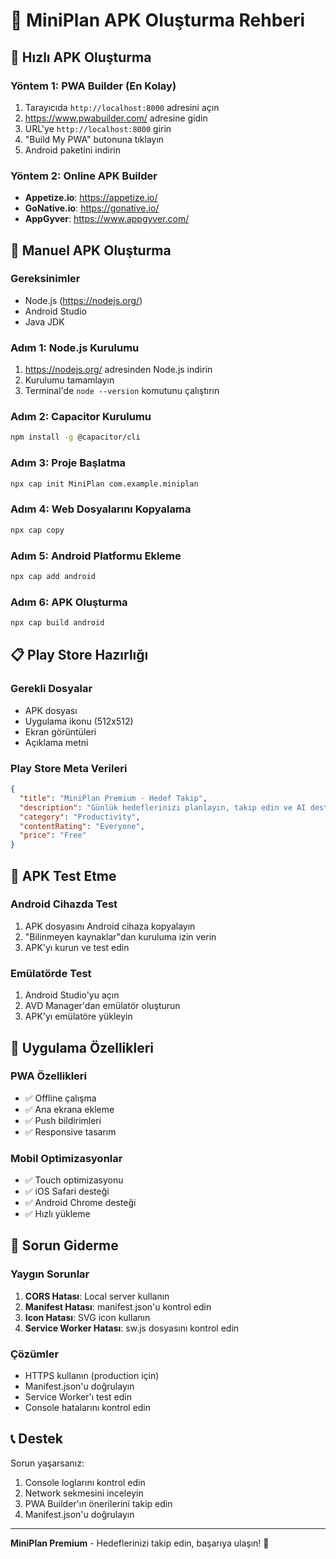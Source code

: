 # 📱 MiniPlan APK Oluşturma Rehberi

## 🚀 Hızlı APK Oluşturma

### Yöntem 1: PWA Builder (En Kolay)
1. Tarayıcıda `http://localhost:8000` adresini açın
2. https://www.pwabuilder.com/ adresine gidin
3. URL'ye `http://localhost:8000` girin
4. "Build My PWA" butonuna tıklayın
5. Android paketini indirin

### Yöntem 2: Online APK Builder
- **Appetize.io**: https://appetize.io/
- **GoNative.io**: https://gonative.io/
- **AppGyver**: https://www.appgyver.com/

## 🔧 Manuel APK Oluşturma

### Gereksinimler
- Node.js (https://nodejs.org/)
- Android Studio
- Java JDK

### Adım 1: Node.js Kurulumu
1. https://nodejs.org/ adresinden Node.js indirin
2. Kurulumu tamamlayın
3. Terminal'de `node --version` komutunu çalıştırın

### Adım 2: Capacitor Kurulumu
```bash
npm install -g @capacitor/cli
```

### Adım 3: Proje Başlatma
```bash
npx cap init MiniPlan com.example.miniplan
```

### Adım 4: Web Dosyalarını Kopyalama
```bash
npx cap copy
```

### Adım 5: Android Platformu Ekleme
```bash
npx cap add android
```

### Adım 6: APK Oluşturma
```bash
npx cap build android
```

## 📋 Play Store Hazırlığı

### Gerekli Dosyalar
- APK dosyası
- Uygulama ikonu (512x512)
- Ekran görüntüleri
- Açıklama metni

### Play Store Meta Verileri
```json
{
  "title": "MiniPlan Premium - Hedef Takip",
  "description": "Günlük hedeflerinizi planlayın, takip edin ve AI destekli motivasyon alın",
  "category": "Productivity",
  "contentRating": "Everyone",
  "price": "Free"
}
```

## 🎯 APK Test Etme

### Android Cihazda Test
1. APK dosyasını Android cihaza kopyalayın
2. "Bilinmeyen kaynaklar"dan kuruluma izin verin
3. APK'yı kurun ve test edin

### Emülatörde Test
1. Android Studio'yu açın
2. AVD Manager'dan emülatör oluşturun
3. APK'yı emülatöre yükleyin

## 📱 Uygulama Özellikleri

### PWA Özellikleri
- ✅ Offline çalışma
- ✅ Ana ekrana ekleme
- ✅ Push bildirimleri
- ✅ Responsive tasarım

### Mobil Optimizasyonlar
- ✅ Touch optimizasyonu
- ✅ iOS Safari desteği
- ✅ Android Chrome desteği
- ✅ Hızlı yükleme

## 🔧 Sorun Giderme

### Yaygın Sorunlar
1. **CORS Hatası**: Local server kullanın
2. **Manifest Hatası**: manifest.json'u kontrol edin
3. **Icon Hatası**: SVG icon kullanın
4. **Service Worker Hatası**: sw.js dosyasını kontrol edin

### Çözümler
- HTTPS kullanın (production için)
- Manifest.json'u doğrulayın
- Service Worker'ı test edin
- Console hatalarını kontrol edin

## 📞 Destek

Sorun yaşarsanız:
1. Console loglarını kontrol edin
2. Network sekmesini inceleyin
3. PWA Builder'ın önerilerini takip edin
4. Manifest.json'u doğrulayın

---

**MiniPlan Premium** - Hedeflerinizi takip edin, başarıya ulaşın! 🎯 